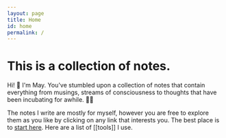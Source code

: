 ```yaml
---
layout: page
title: Home
id: home
permalink: /
---
```


# This is a collection of notes.

<p>Hi! 👋 I'm May. You've stumbled upon a collection of notes that contain everything from musings, streams of consciousness to thoughts that have been incubating for awhile. 🧠✨</p>

<p>The notes I write are mostly for myself, however you are free to explore them as you like by clicking on any link that interests you. The best place is to <a class="internal-link" href="/pages/thoughts.md">start here</a>. Here are a list of [[tools]] I use. </p>




<style>
  .wrapper {
    max-width: 58em;
  }
</style>
